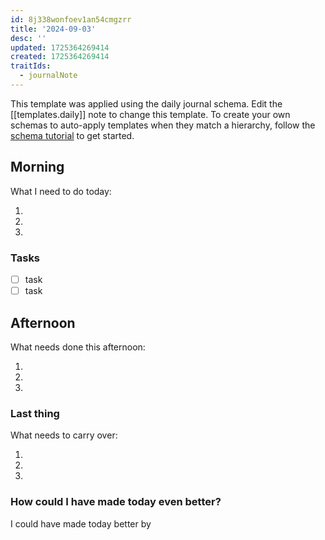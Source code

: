 ```yaml
---
id: 8j338wonfoev1an54cmgzrr
title: '2024-09-03'
desc: ''
updated: 1725364269414
created: 1725364269414
traitIds:
  - journalNote
---
```

This template was applied using the daily journal schema. Edit the [[templates.daily]] note to change this template.
To create your own schemas to auto-apply templates when they match a hierarchy, follow the [schema tutorial](https://blog.dendron.so/notes/P1DL2uXHpKUCa7hLiFbFA/) to get started.

<!--
Based on the journaling method created by Intelligent Change:
- [Intelligent Change: Our Story](https://www.intelligentchange.com/pages/our-story)
- [The Five Minute Journal](https://www.intelligentchange.com/products/the-five-minute-journal)
-->

## Morning

<!-- Morning Tasks -->

What I need to do today:

1.
2.
3.

### Tasks

- [ ] task
- [ ] task

## Afternoon

What needs done this afternoon:

1.
2.
3.

### Last thing

What needs to carry over:

1.
2.
3.

### How could I have made today even better?

I could have made today better by
